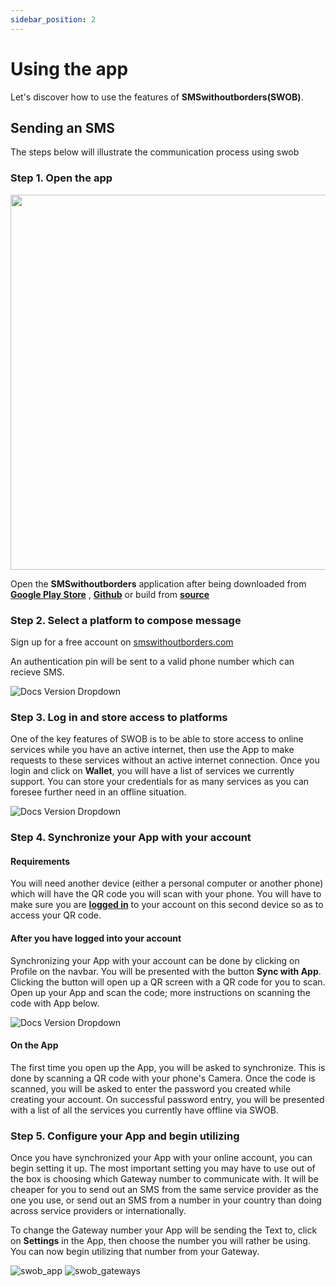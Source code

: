```yaml
---
sidebar_position: 2
---
```


# Using the app

Let's discover how to use the features of  **SMSwithoutborders(SWOB)**.

## Sending an SMS 

The steps below will illustrate the communication process using swob

### Step 1.  Open the app

<img src="/img/recents_page.png" height="600" />

Open the **SMSwithoutborders** application after being downloaded from [**Google Play Store**](https://play.google.com/store/apps/details?id=com.afkanerd.sw0b) , [**Github**](https://github.com/smswithoutborders/SMSwithoutBorders-Android/releases/tag/v1.0) or build from [**source**](https://github.com/smswithoutborders/SMSwithoutBorders-Android)

### Step 2. Select a platform to compose message

Sign up for a free account on [smswithoutborders.com](https://smswithoutborders.com/sign-up)

An authentication pin will be sent to a valid phone number which can recieve SMS.

![Docs Version Dropdown](/img/swob_signup.png)


### Step 3. Log in and store access to platforms

One of the key features of SWOB is to be able to store access to online services while you have an active internet, then use the App to make requests to these services without an active internet connection. Once you login and click on **Wallet**, you will have a list of services we currently support. You can store your credentials for as many services as you can foresee further need in an offline situation.

![Docs Version Dropdown](/img/swob_wallet.png)

### Step 4. Synchronize your App with your account

#### Requirements

You will need another device (either a personal computer or another phone) which will have the QR code you will scan with your phone. You will have to make sure you are [**logged in**](https://smswithoutborders.com/login) to your account on this second device so as to access your QR code.

#### After you have logged into your account
Synchronizing your App with your account can be done by clicking on Profile on the navbar. You will be presented with the button **Sync with App**. Clicking the button will open up a QR screen with a QR code for you to scan. Open up your App and scan the code; more instructions on scanning the code with App below.

![Docs Version Dropdown](/img/swob_sync.png)

#### On the App

The first time you open up the App, you will be asked to synchronize. This is done by scanning a QR code with your phone's Camera. Once the code is scanned, you will be asked to enter the password you created while creating your account. On successful password entry, you will be presented with a list of all the services you currently have offline via SWOB.

### Step 5. Configure your App and begin utilizing

Once you have synchronized your App with your online account, you can begin setting it up. The most important setting you may have to use out of the box is choosing which Gateway number to communicate with. It will be cheaper for you to send out an SMS from the same service provider as the one you use, or send out an SMS from a number in your country than doing across service providers or internationally.

To change the Gateway number your App will be sending the Text to, click on **Settings** in the App, then choose the number you will rather be using. You can now begin utilizing that number from your Gateway.

![swob_app](/img/swob_app.webp)
![swob_gateways](/img/swob_gateways.webp)

